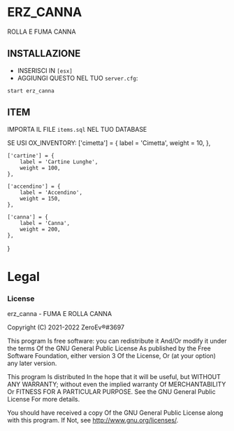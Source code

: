 # ERZ_CANNA

ROLLA E FUMA CANNA

## INSTALLAZIONE
- INSERISCI IN `[esx]`
- AGGIUNGI QUESTO NEL TUO `server.cfg`:

```
start erz_canna
```

## ITEM
IMPORTA IL FILE `items.sql` NEL TUO DATABASE

SE USI OX_INVENTORY:
	['cimetta'] = {
		label = 'Cimetta',
		weight = 10,
	},

	['cartine'] = {
		label = 'Cartine Lunghe',
		weight = 100,
	},

    ['accendino'] = {
		label = 'Accendino',
		weight = 150,
	},

    ['canna'] = {
		label = 'Canna',
		weight = 200,
	},
}

# Legal
### License
erz_canna - FUMA E ROLLA CANNA

Copyright (C) 2021-2022 ZeroEv®#3697

This program Is free software: you can redistribute it And/Or modify it under the terms Of the GNU General Public License As published by the Free Software Foundation, either version 3 Of the License, Or (at your option) any later version.

This program Is distributed In the hope that it will be useful, but WITHOUT ANY WARRANTY; without even the implied warranty Of MERCHANTABILITY Or FITNESS FOR A PARTICULAR PURPOSE. See the GNU General Public License For more details.

You should have received a copy Of the GNU General Public License along with this program. If Not, see http://www.gnu.org/licenses/.